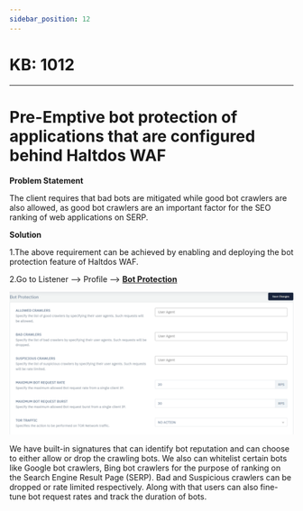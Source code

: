 ```yaml
---
sidebar_position: 12
---
```


# KB: 1012
-----------

# Pre-Emptive bot protection of applications that are configured behind Haltdos WAF

**Problem Statement**

The client requires that bad bots are mitigated while good bot crawlers are also allowed, as good bot crawlers are an important factor for the SEO ranking of web applications on SERP.

**Solution**

1.The above requirement can be achieved by enabling and deploying the bot protection feature of Haltdos WAF.

2.Go to Listener --> Profile --> [**Bot Protection**](docs/waf/listener/profiles/bot.md)

![kb:1012](/img/waf/tutorials/boot.png)

We have built-in signatures that can identify bot reputation and can choose to either allow or drop the crawling bots. We also can whitelist certain bots like Google bot crawlers, Bing bot crawlers for the purpose of ranking on the Search Engine Result Page (SERP).
Bad and Suspicious crawlers can be dropped or rate limited respectively. Along with that users can also fine-tune bot request rates and track the duration of bots. 
